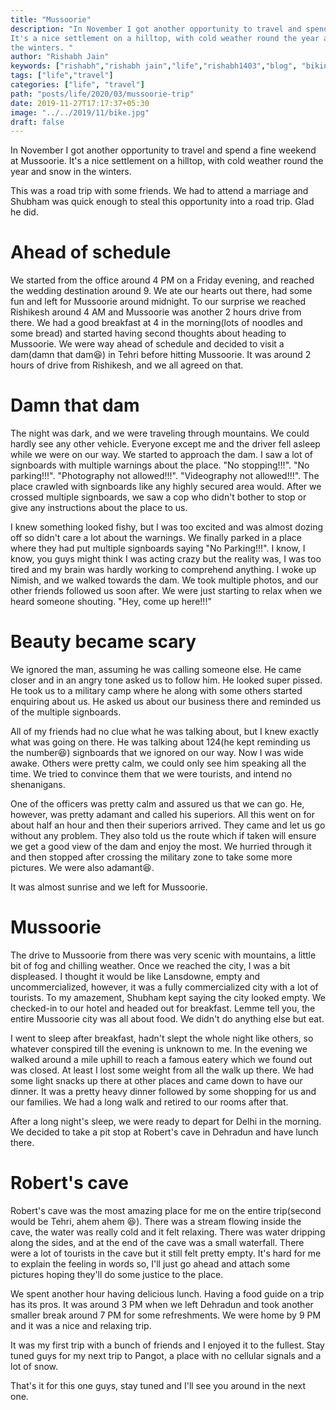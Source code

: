 ```yaml
---
title: "Mussoorie"
description: "In November I got another opportunity to travel and spend a fine weekend at Mussoorie.
It's a nice settlement on a hilltop, with cold weather round the year and snow in
the winters. "
author: "Rishabh Jain"
keywords: ["rishabh","rishabh jain","life","rishabh1403","blog", "biking", "Mussoorie trip", "solo trip"]
tags: ["life","travel"]
categories: ["life", "travel"]
path: "posts/life/2020/03/mussoorie-trip"
date: 2019-11-27T17:17:37+05:30
image: "../../2019/11/bike.jpg"
draft: false
---
```

In November I got another opportunity to travel and spend a fine weekend at Mussoorie.
It's a nice settlement on a hilltop, with cold weather round the year and snow in
the winters. 
<!--more-->
This was a road trip with some friends. We had to attend a marriage
and Shubham was quick enough to steal this opportunity into a road trip. Glad he
did. 

# Ahead of schedule

We started from the office around 4 PM on a Friday evening, and reached the wedding
destination around 9. We ate our hearts out there, had some fun and left for Mussoorie
around midnight. To our surprise we reached Rishikesh around 4 AM and Mussoorie was another
2 hours drive from there. We had a good breakfast at 4 in the morning(lots of
noodles and some bread) and started having second thoughts about heading to
Mussoorie. We were way ahead of schedule and decided to visit a dam(damn that dam:laughing:) in
Tehri before hitting Mussoorie. It was around 2 hours of drive from Rishikesh, and we
all agreed on that.

# Damn that dam

The night was dark, and we were traveling through mountains. We could hardly
see any other vehicle. Everyone except me and the driver fell asleep while we
were on our way. We started to approach the dam. I saw a lot of signboards
with multiple warnings about the place. "No stopping!!!". "No parking!!!".
"Photography not allowed!!!". "Videography not allowed!!!". The place crawled
with signboards like any highly secured area would. After we crossed multiple
signboards, we saw a cop who didn't bother to stop or give any instructions
about the place to us.

I knew something looked fishy, but I was too excited and was almost dozing off so
 didn't care a lot about the warnings. We finally parked in a place where they had
put multiple signboards saying "No Parking!!!". I know, I know, you guys might
think I was acting crazy but the reality was, I was too tired and my brain was
hardly working to comprehend anything. I woke up Nimish, and we walked towards
the dam. We took multiple photos, and our other friends followed us soon after.
We were just starting to relax when we heard someone shouting. "Hey, come up
here!!!"

# Beauty became scary

We ignored the man, assuming he was calling someone else. He came closer and in
an angry tone asked us to follow him. He looked super pissed. He took us to a
military camp where he along with some others started enquiring about us. He
asked us about our business there and reminded us of the multiple signboards.


All of my friends had no clue what he was talking about, but I knew exactly what
was going on there. He was talking about 124(he kept reminding us the number:laughing:)
signboards that we ignored on our way. Now I was wide awake. Others were
pretty calm, we could only see him speaking all the time. We tried to convince
them that we were tourists, and intend no shenanigans. 

One of the officers was
pretty calm and assured us that we can go. He, however, was pretty adamant and
called his superiors. All this went on for about half an hour and then their
superiors arrived. They came and let us go without any problem. They also told
us the route which if taken will ensure we get a good view of the dam and enjoy
the most. We hurried through it and then stopped after crossing the military
zone to take some more pictures. We were also adamant:laughing:.

It was almost sunrise and we left for Mussoorie. 

# Mussoorie

The drive to Mussoorie from there was very scenic with mountains, a little bit of fog and
chilling weather. Once we reached the city, I was a bit displeased. I thought it
would be like Lansdowne, empty and uncommercialized, however, it was a fully
commercialized city with a lot of tourists. To my amazement, Shubham kept
saying the city looked empty. We checked-in to our hotel and headed out for
breakfast. Lemme tell you, the entire Mussoorie city was all about food. We didn't do
anything else but eat.

I went to sleep after breakfast, hadn't slept the whole night like others, so
whatever conspired till the evening is unknown to me. In the evening we walked
around a mile uphill to reach a famous eatery which we found out was closed. At
least I lost some weight from all the walk up there. We had some light snacks up
there at other places and came down to have our dinner. It was a pretty heavy
dinner followed by some shopping for us and our families. We had a long walk and
retired to our rooms after that. 

After a long night's sleep, we were ready to depart for Delhi in the morning. We
decided to take a pit stop at Robert's cave in Dehradun and have lunch there.

# Robert's cave

Robert's cave was the most amazing place for me on the entire trip(second would
be Tehri, ahem ahem :laughing:). There was a stream flowing inside the cave, the water was
really cold and it felt relaxing. There was water dripping along the sides, and
at the end of the cave was a small waterfall. There were a lot of tourists in
the cave but it still felt pretty empty. It's hard for me to explain the feeling
in words so, I'll just go ahead and attach some pictures hoping they'll do some
justice to the place. 

We spent another hour having delicious lunch. Having a
food guide on a trip has its pros. It was around 3 PM when we left Dehradun
and took another smaller break around 7 PM for some refreshments. We were home by
9 PM and it was a nice and relaxing trip.

It was my first trip with a bunch of friends and I enjoyed it to the fullest.
Stay tuned guys for my next trip to Pangot, a place with no cellular signals and
a lot of snow. 

That's it for this one guys, stay tuned and I'll see you around in the next one.